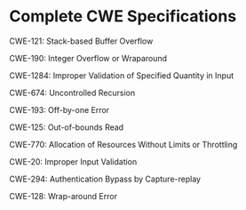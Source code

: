 

# Complete CWE Specifications

CWE-121: Stack-based Buffer Overflow

CWE-190: Integer Overflow or Wraparound

CWE-1284: Improper Validation of Specified Quantity in Input

CWE-674: Uncontrolled Recursion

CWE-193: Off-by-one Error

CWE-125: Out-of-bounds Read

CWE-770: Allocation of Resources Without Limits or Throttling

CWE-20: Improper Input Validation

CWE-294: Authentication Bypass by Capture-replay

CWE-128: Wrap-around Error